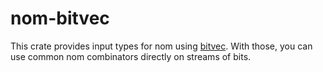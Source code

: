 # nom-bitvec

This crate provides input types for nom using [bitvec](https://crates.io/crates/bitvec).
With those, you can use common nom combinators directly on streams of bits.

